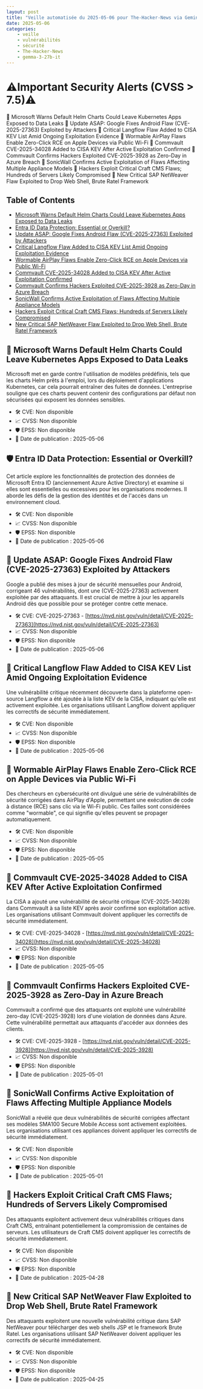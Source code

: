 ```yaml
---
layout: post
title: "Veille automatisée du 2025-05-06 pour The-Hacker-News via Gemini gemma-3-27b-it"
date: 2025-05-06
categories:
    - veille
    - vulnérabilités
    - sécurité
    - The-Hacker-News
    - gemma-3-27b-it
---
```

# ⚠️Important Security Alerts (CVSS > 7.5)⚠️
🚨 Microsoft Warns Default Helm Charts Could Leave Kubernetes Apps Exposed to Data Leaks
🚨 Update ASAP: Google Fixes Android Flaw (CVE-2025-27363) Exploited by Attackers
🚨 Critical Langflow Flaw Added to CISA KEV List Amid Ongoing Exploitation Evidence
🚨 Wormable AirPlay Flaws Enable Zero-Click RCE on Apple Devices via Public Wi-Fi
🚨 Commvault CVE-2025-34028 Added to CISA KEV After Active Exploitation Confirmed
🚨 Commvault Confirms Hackers Exploited CVE-2025-3928 as Zero-Day in Azure Breach
🚨 SonicWall Confirms Active Exploitation of Flaws Affecting Multiple Appliance Models
🚨 Hackers Exploit Critical Craft CMS Flaws; Hundreds of Servers Likely Compromised
🚨 New Critical SAP NetWeaver Flaw Exploited to Drop Web Shell, Brute Ratel Framework

## Table of Contents
* [Microsoft Warns Default Helm Charts Could Leave Kubernetes Apps Exposed to Data Leaks](https://thehackernews.com/2025/05/microsoft-warns-default-helm-charts-for.html)
* [Entra ID Data Protection: Essential or Overkill?](https://thehackernews.com/2025/05/entra-id-data-protectionessential-or.html)
* [Update ASAP: Google Fixes Android Flaw (CVE-2025-27363) Exploited by Attackers](https://thehackernews.com/2025/05/google-fixes-actively-exploited-android.html)
* [Critical Langflow Flaw Added to CISA KEV List Amid Ongoing Exploitation Evidence](https://thehackernews.com/2025/05/critical-langflow-flaw-added-to-cisa.html)
* [Wormable AirPlay Flaws Enable Zero-Click RCE on Apple Devices via Public Wi-Fi](https://thehackernews.com/2025/05/wormable-airplay-flaws-enable-zero.html)
* [Commvault CVE-2025-34028 Added to CISA KEV After Active Exploitation Confirmed](https://thehackernews.com/2025/05/commvault-cve-2025-34028-added-to-cisa.html)
* [Commvault Confirms Hackers Exploited CVE-2025-3928 as Zero-Day in Azure Breach](https://thehackernews.com/2025/05/commvault-confirms-hackers-exploited.html)
* [SonicWall Confirms Active Exploitation of Flaws Affecting Multiple Appliance Models](https://thehackernews.com/2025/05/sonicwall-confirms-active-exploitation.html)
* [Hackers Exploit Critical Craft CMS Flaws; Hundreds of Servers Likely Compromised](https://thehackernews.com/2025/05/hackers-exploit-critical-craft-cms.html)
* [New Critical SAP NetWeaver Flaw Exploited to Drop Web Shell, Brute Ratel Framework](https://thehackernews.com/2025/05/sap-confirms-critical-netweaver-flaw.html)

## 🚨 Microsoft Warns Default Helm Charts Could Leave Kubernetes Apps Exposed to Data Leaks
Microsoft met en garde contre l'utilisation de modèles prédéfinis, tels que les charts Helm prêts à l'emploi, lors du déploiement d'applications Kubernetes, car cela pourrait entraîner des fuites de données. L'entreprise souligne que ces charts peuvent contenir des configurations par défaut non sécurisées qui exposent les données sensibles.
* 🛠️ CVE: Non disponible
* 📈 CVSS: Non disponible
* 🛡️ EPSS: Non disponible
* 📅 Date de publication : 2025-05-06

## 🛡️ Entra ID Data Protection: Essential or Overkill?
Cet article explore les fonctionnalités de protection des données de Microsoft Entra ID (anciennement Azure Active Directory) et examine si elles sont essentielles ou excessives pour les organisations modernes. Il aborde les défis de la gestion des identités et de l'accès dans un environnement cloud.
* 🛠️ CVE: Non disponible
* 📈 CVSS: Non disponible
* 🛡️ EPSS: Non disponible
* 📅 Date de publication : 2025-05-06

## 🚨 Update ASAP: Google Fixes Android Flaw (CVE-2025-27363) Exploited by Attackers
Google a publié des mises à jour de sécurité mensuelles pour Android, corrigeant 46 vulnérabilités, dont une (CVE-2025-27363) activement exploitée par des attaquants. Il est crucial de mettre à jour les appareils Android dès que possible pour se protéger contre cette menace.
* 🛠️ CVE: CVE-2025-27363 - [https://nvd.nist.gov/vuln/detail/CVE-2025-27363](https://nvd.nist.gov/vuln/detail/CVE-2025-27363)
* 📈 CVSS: Non disponible
* 🛡️ EPSS: Non disponible
* 📅 Date de publication : 2025-05-06

## 🚨 Critical Langflow Flaw Added to CISA KEV List Amid Ongoing Exploitation Evidence
Une vulnérabilité critique récemment découverte dans la plateforme open-source Langflow a été ajoutée à la liste KEV de la CISA, indiquant qu'elle est activement exploitée. Les organisations utilisant Langflow doivent appliquer les correctifs de sécurité immédiatement.
* 🛠️ CVE: Non disponible
* 📈 CVSS: Non disponible
* 🛡️ EPSS: Non disponible
* 📅 Date de publication : 2025-05-06

## 🚨 Wormable AirPlay Flaws Enable Zero-Click RCE on Apple Devices via Public Wi-Fi
Des chercheurs en cybersécurité ont divulgué une série de vulnérabilités de sécurité corrigées dans AirPlay d'Apple, permettant une exécution de code à distance (RCE) sans clic via le Wi-Fi public. Ces failles sont considérées comme "wormable", ce qui signifie qu'elles peuvent se propager automatiquement.
* 🛠️ CVE: Non disponible
* 📈 CVSS: Non disponible
* 🛡️ EPSS: Non disponible
* 📅 Date de publication : 2025-05-05

## 🚨 Commvault CVE-2025-34028 Added to CISA KEV After Active Exploitation Confirmed
La CISA a ajouté une vulnérabilité de sécurité critique (CVE-2025-34028) dans Commvault à sa liste KEV après avoir confirmé son exploitation active. Les organisations utilisant Commvault doivent appliquer les correctifs de sécurité immédiatement.
* 🛠️ CVE: CVE-2025-34028 - [https://nvd.nist.gov/vuln/detail/CVE-2025-34028](https://nvd.nist.gov/vuln/detail/CVE-2025-34028)
* 📈 CVSS: Non disponible
* 🛡️ EPSS: Non disponible
* 📅 Date de publication : 2025-05-05

## 🚨 Commvault Confirms Hackers Exploited CVE-2025-3928 as Zero-Day in Azure Breach
Commvault a confirmé que des attaquants ont exploité une vulnérabilité zero-day (CVE-2025-3928) lors d'une violation de données dans Azure. Cette vulnérabilité permettait aux attaquants d'accéder aux données des clients.
* 🛠️ CVE: CVE-2025-3928 - [https://nvd.nist.gov/vuln/detail/CVE-2025-3928](https://nvd.nist.gov/vuln/detail/CVE-2025-3928)
* 📈 CVSS: Non disponible
* 🛡️ EPSS: Non disponible
* 📅 Date de publication : 2025-05-01

## 🚨 SonicWall Confirms Active Exploitation of Flaws Affecting Multiple Appliance Models
SonicWall a révélé que deux vulnérabilités de sécurité corrigées affectant ses modèles SMA100 Secure Mobile Access sont activement exploitées. Les organisations utilisant ces appliances doivent appliquer les correctifs de sécurité immédiatement.
* 🛠️ CVE: Non disponible
* 📈 CVSS: Non disponible
* 🛡️ EPSS: Non disponible
* 📅 Date de publication : 2025-05-01

## 🚨 Hackers Exploit Critical Craft CMS Flaws; Hundreds of Servers Likely Compromised
Des attaquants exploitent activement deux vulnérabilités critiques dans Craft CMS, entraînant potentiellement la compromission de centaines de serveurs. Les utilisateurs de Craft CMS doivent appliquer les correctifs de sécurité immédiatement.
* 🛠️ CVE: Non disponible
* 📈 CVSS: Non disponible
* 🛡️ EPSS: Non disponible
* 📅 Date de publication : 2025-04-28

## 🚨 New Critical SAP NetWeaver Flaw Exploited to Drop Web Shell, Brute Ratel Framework
Des attaquants exploitent une nouvelle vulnérabilité critique dans SAP NetWeaver pour télécharger des web shells JSP et le framework Brute Ratel. Les organisations utilisant SAP NetWeaver doivent appliquer les correctifs de sécurité immédiatement.
* 🛠️ CVE: Non disponible
* 📈 CVSS: Non disponible
* 🛡️ EPSS: Non disponible
* 📅 Date de publication : 2025-04-25
